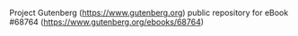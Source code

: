 Project Gutenberg (https://www.gutenberg.org) public repository for
eBook #68764 (https://www.gutenberg.org/ebooks/68764)
